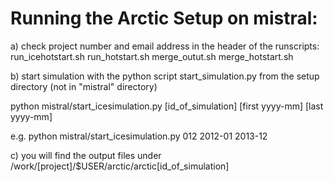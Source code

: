# Running the Arctic Setup on mistral:

a) check project number and email address in the header of the runscripts:
  run_icehotstart.sh
  run_hotstart.sh
  merge_outut.sh
  merge_hotstart.sh

b) start simulation with the python script start_simulation.py from the setup directory (not in "mistral" directory)

  python mistral/start_icesimulation.py [id_of_simulation] [first yyyy-mm] [last yyyy-mm]

  e.g. python mistral/start_icesimulation.py 012 2012-01 2013-12

c) you will find the output files under /work/[project]/$USER/arctic/arctic[id_of_simulation]


